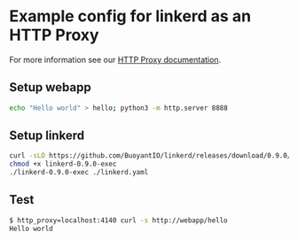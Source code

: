 # Example config for linkerd as an HTTP Proxy

For more information see our
[HTTP Proxy documentation](https://linkerd.io/getting-started/http-proxy/).

## Setup webapp

```bash
echo "Hello world" > hello; python3 -m http.server 8888
```

## Setup linkerd

```bash
curl -sLO https://github.com/BuoyantIO/linkerd/releases/download/0.9.0/linkerd-0.9.0-exec
chmod +x linkerd-0.9.0-exec
./linkerd-0.9.0-exec ./linkerd.yaml
```

## Test

```bash
$ http_proxy=localhost:4140 curl -s http://webapp/hello
Hello world
```

